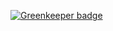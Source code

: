 
[![Greenkeeper badge](https://badges.greenkeeper.io/marianzburlea/graphql-and-react.svg)](https://greenkeeper.io/)
